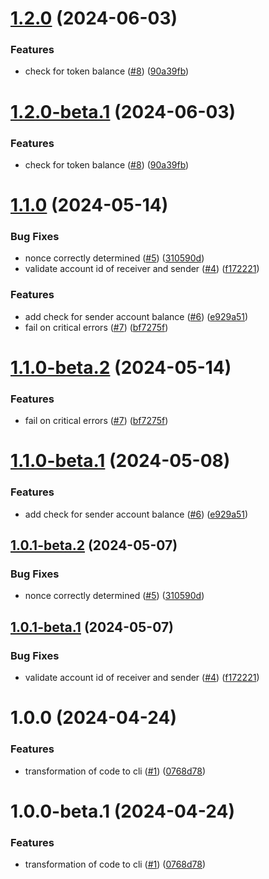 # [1.2.0](https://github.com/Good-Fortune-Felines-Core-Team/airdrop-tool/compare/v1.1.0...v1.2.0) (2024-06-03)


### Features

* check for token balance ([#8](https://github.com/Good-Fortune-Felines-Core-Team/airdrop-tool/issues/8)) ([90a39fb](https://github.com/Good-Fortune-Felines-Core-Team/airdrop-tool/commit/90a39fbf7e5a05a41c11668b9660123a398a6269))

# [1.2.0-beta.1](https://github.com/Good-Fortune-Felines-Core-Team/airdrop-tool/compare/v1.1.0...v1.2.0-beta.1) (2024-06-03)


### Features

* check for token balance ([#8](https://github.com/Good-Fortune-Felines-Core-Team/airdrop-tool/issues/8)) ([90a39fb](https://github.com/Good-Fortune-Felines-Core-Team/airdrop-tool/commit/90a39fbf7e5a05a41c11668b9660123a398a6269))

# [1.1.0](https://github.com/Good-Fortune-Felines-Core-Team/airdrop-tool/compare/v1.0.0...v1.1.0) (2024-05-14)


### Bug Fixes

* nonce correctly determined ([#5](https://github.com/Good-Fortune-Felines-Core-Team/airdrop-tool/issues/5)) ([310590d](https://github.com/Good-Fortune-Felines-Core-Team/airdrop-tool/commit/310590d530d2b05d47554bf1c9b3ce6d5a74d78f))
* validate account id of receiver and sender ([#4](https://github.com/Good-Fortune-Felines-Core-Team/airdrop-tool/issues/4)) ([f172221](https://github.com/Good-Fortune-Felines-Core-Team/airdrop-tool/commit/f172221a94310d191edb2804ad2abdf433149079))


### Features

* add check for sender account balance ([#6](https://github.com/Good-Fortune-Felines-Core-Team/airdrop-tool/issues/6)) ([e929a51](https://github.com/Good-Fortune-Felines-Core-Team/airdrop-tool/commit/e929a51075287a13b18dbe5fb900effde0c33f86))
* fail on critical errors ([#7](https://github.com/Good-Fortune-Felines-Core-Team/airdrop-tool/issues/7)) ([bf7275f](https://github.com/Good-Fortune-Felines-Core-Team/airdrop-tool/commit/bf7275ff670071e364b609a417c1c4caa6f96067))

# [1.1.0-beta.2](https://github.com/Good-Fortune-Felines-Core-Team/airdrop-tool/compare/v1.1.0-beta.1...v1.1.0-beta.2) (2024-05-14)


### Features

* fail on critical errors ([#7](https://github.com/Good-Fortune-Felines-Core-Team/airdrop-tool/issues/7)) ([bf7275f](https://github.com/Good-Fortune-Felines-Core-Team/airdrop-tool/commit/bf7275ff670071e364b609a417c1c4caa6f96067))

# [1.1.0-beta.1](https://github.com/Good-Fortune-Felines-Core-Team/airdrop-tool/compare/v1.0.1-beta.2...v1.1.0-beta.1) (2024-05-08)


### Features

* add check for sender account balance ([#6](https://github.com/Good-Fortune-Felines-Core-Team/airdrop-tool/issues/6)) ([e929a51](https://github.com/Good-Fortune-Felines-Core-Team/airdrop-tool/commit/e929a51075287a13b18dbe5fb900effde0c33f86))

## [1.0.1-beta.2](https://github.com/Good-Fortune-Felines-Core-Team/airdrop-tool/compare/v1.0.1-beta.1...v1.0.1-beta.2) (2024-05-07)


### Bug Fixes

* nonce correctly determined ([#5](https://github.com/Good-Fortune-Felines-Core-Team/airdrop-tool/issues/5)) ([310590d](https://github.com/Good-Fortune-Felines-Core-Team/airdrop-tool/commit/310590d530d2b05d47554bf1c9b3ce6d5a74d78f))

## [1.0.1-beta.1](https://github.com/Good-Fortune-Felines-Core-Team/airdrop-tool/compare/v1.0.0...v1.0.1-beta.1) (2024-05-07)


### Bug Fixes

* validate account id of receiver and sender ([#4](https://github.com/Good-Fortune-Felines-Core-Team/airdrop-tool/issues/4)) ([f172221](https://github.com/Good-Fortune-Felines-Core-Team/airdrop-tool/commit/f172221a94310d191edb2804ad2abdf433149079))

# 1.0.0 (2024-04-24)


### Features

* transformation of code to cli ([#1](https://github.com/Good-Fortune-Felines-Core-Team/airdrop-tool/issues/1)) ([0768d78](https://github.com/Good-Fortune-Felines-Core-Team/airdrop-tool/commit/0768d78ca1eb1bcc2ba9f1c128f5eb4fede541c1))

# 1.0.0-beta.1 (2024-04-24)


### Features

* transformation of code to cli ([#1](https://github.com/Good-Fortune-Felines-Core-Team/airdrop-tool/issues/1)) ([0768d78](https://github.com/Good-Fortune-Felines-Core-Team/airdrop-tool/commit/0768d78ca1eb1bcc2ba9f1c128f5eb4fede541c1))
